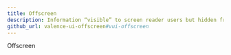 ```yaml
---
title: Offscreen
description: Information “visible” to screen reader users but hidden from sighted users.
github_url: valence-ui-offscreen#vui-offscreen
---
```


<span class="vui-offscreen">Offscreen</span>
